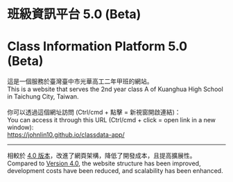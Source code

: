 # 班級資訊平台 5.0 (Beta)

# Class Information Platform 5.0 (Beta)

這是一個服務於臺灣臺中市光華高工二年甲班的網站。<br>
This is a website that serves the 2nd year class A of Kuanghua High School in Taichung City, Taiwan.<br>
<br>
你可以透過這個網址訪問 (Ctrl/cmd + 點擊 = 新視窗開啟連結)：<br>
You can access it through this URL (Ctrl/cmd + click = open link in a new window):<br>
<a href="https://johnlin10.github.io/classdata-app/" target="_blank">https://johnlin10.github.io/classdata-app/</a>

<hr>
相較於 <a href="https://github.com/johnlin10/classdata" target="_blank">4.0 版本</a>，改進了網頁架構，降低了開發成本，且提高擴展性。<br>
Compared to <a href="https://github.com/johnlin10/classdata" target="_blank">Version 4.0</a>, the website structure has been improved, development costs have been reduced, and scalability has been enhanced.<br>
